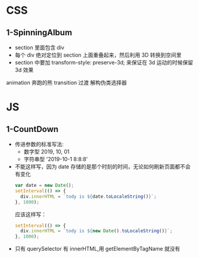 # **CSS**

## 1-SpinningAlbum

- section 里面包含 div
- 每个 div 绝对定位到 section 上面重叠起来，然后利用 3D 转换到空间里
- section 中要加 transform-style: preserve-3d; 来保证在 3d 运动的时候保留 3d 效果

animation 奔跑的熊
transition 过渡
解构伪类选择器

# **JS**

## 1-CountDown

- 传进参数的标准写法:
  - 数字型 2019, 10, 01
  - 字符串型 '2019-10-1 8:8:8'
- 不能这样写，因为 date 存储的是那个时刻的时间，无论如何刷新页面都不会有变化
  ```javascript
  var date = new Date();
  setInterval(() => {
    div.innerHTML = `tody is ${date.toLocaleString()}`;
  }, 1000);
  ```
  应该这样写：
  ```javascript
  setInterval(() => {
    div.innerHTML = `tody is ${new Date().toLocaleString()}`;
  }, 1000);
  ```
- 只有 querySelector 有 innerHTML,用 getElementByTagName 就没有
